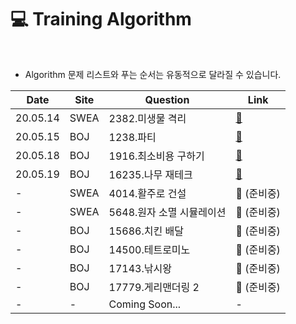# :computer: Training Algorithm

<br>

- Algorithm 문제 리스트와 푸는 순서는 유동적으로 달라질 수 있습니다.

| Date     | Site | Question                  | Link                                                         |
| -------- | ---- | ------------------------- | ------------------------------------------------------------ |
| 20.05.14 | SWEA | 2382.미생물 격리          | <a href="https://github.com/wally-wally/training_algorithm/blob/master/algorithm/SWEA/2382.%EB%AF%B8%EC%83%9D%EB%AC%BC%20%EA%B2%A9%EB%A6%AC/2382.py" target="_blank">:link:</a> |
| 20.05.15 | BOJ  | 1238.파티                 | <a href="https://github.com/wally-wally/training_algorithm/blob/master/algorithm/BOJ/1238.파티/1238.py" target="_blank">:link:</a> |
| 20.05.18 | BOJ  | 1916.최소비용 구하기      | <a href="https://github.com/wally-wally/training_algorithm/blob/master/algorithm/BOJ/1916.최소비용구하기/1916.py" target="_blank">:link:</a> |
| 20.05.19 | BOJ  | 16235.나무 재테크         | <a href="https://github.com/wally-wally/training_algorithm/blob/master/algorithm/BOJ/16235.나무재테크/16235.py" target="_blank">:link:</a> |
| -        | SWEA | 4014.활주로 건설          | :link: (준비중)                                              |
| -        | SWEA | 5648.원자 소멸 시뮬레이션 | :link: (준비중)                                              |
| -        | BOJ  | 15686.치킨 배달           | :link: (준비중)                                              |
| -        | BOJ  | 14500.테트로미노          | :link: (준비중)                                              |
| -        | BOJ  | 17143.낚시왕              | :link: (준비중)                                              |
| -        | BOJ  | 17779.게리맨더링 2        | :link: (준비중)                                              |
| -        | -    | Coming Soon...            | -                                                            |